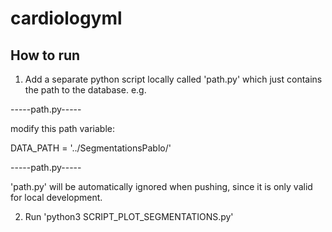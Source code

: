 # cardiologyml
## How to run
1. Add a separate python script locally called 'path.py' which just contains the path to the database. e.g.

-----path.py-----

modify this path variable:

DATA_PATH = '../SegmentationsPablo/'

-----path.py-----

'path.py' will be automatically ignored when pushing, since it is only valid for local development.

2. Run 'python3 SCRIPT_PLOT_SEGMENTATIONS.py'
